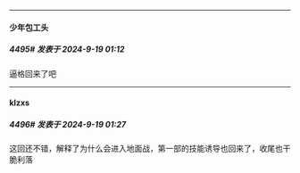 ﻿
*****

####  少年包工头  
##### 4495#       发表于 2024-9-19 01:12

逼格回来了吧


*****

####  klzxs  
##### 4496#       发表于 2024-9-19 01:27

这回还不错，解释了为什么会进入地面战，第一部的技能诱导也回来了，收尾也干脆利落

